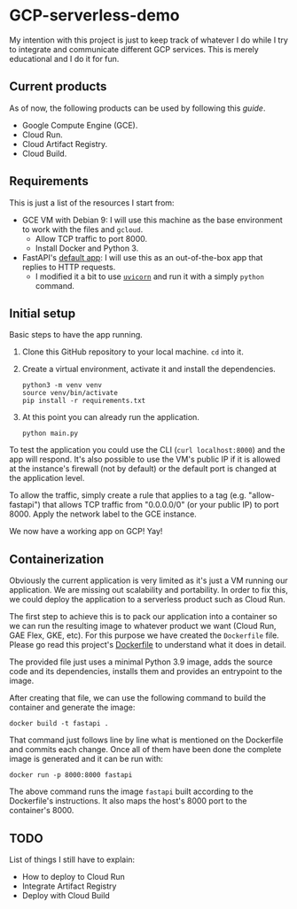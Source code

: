 # GCP-serverless-demo

My intention with this project is just to keep track of whatever I do while I try to integrate and communicate different GCP services.
This is merely educational and I do it for fun.

## Current products

As of now, the following products can be used by following this _guide_.

* Google Compute Engine (GCE).
* Cloud Run.
* Cloud Artifact Registry.
* Cloud Build.

## Requirements

This is just a list of the resources I start from:

* GCE VM with Debian 9: I will use this machine as the base environment to work with the files and `gcloud`.
  * Allow TCP traffic to port 8000.
  * Install Docker and Python 3.
* FastAPI's [default app][1]: I will use this as an out-of-the-box app that replies to HTTP requests.
  * I modified it a bit to use [`uvicorn`][2] and run it with a simply `python` command.


## Initial setup

Basic steps to have the app running.

1. Clone this GitHub repository to your local machine. `cd` into it.
2. Create a virtual environment, activate it and install the dependencies.

       python3 -m venv venv
       source venv/bin/activate
       pip install -r requirements.txt
3. At this point you can already run the application.

       python main.py
       
To test the application you could use the CLI (`curl localhost:8000`) and the app will respond. It's also possible to use the VM's public IP if it is allowed at the instance's firewall (not by default) or the default port is changed at the application level.

To allow the traffic, simply create a rule that applies to a tag (e.g. "allow-fastapi") that allows TCP traffic from "0.0.0.0/0" (or your public IP) to port 8000. Apply the network label to the GCE instance.

We now have a working app on GCP! Yay!

## Containerization

Obviously the current application is very limited as it's just a VM running our application. We are missing out scalability and portability. In order to fix this, we could deploy the application to a serverless product such as Cloud Run.

The first step to achieve this is to pack our application into a container so we can run the resulting image to whatever product we want (Cloud Run, GAE Flex, GKE, etc). For this purpose we have created the `Dockerfile` file. Please go read this project's [Dockerfile][3] to understand what it does in detail.

The provided file just uses a minimal Python 3.9 image, adds the source code and its dependencies, installs them and provides an entrypoint to the image.

After creating that file, we can use the following command to build the container and generate the image:

    docker build -t fastapi .

That command just follows line by line what is mentioned on the Dockerfile and commits each change. Once all of them have been done the complete image is generated and it can be run with:

    docker run -p 8000:8000 fastapi
    
The above command runs the image `fastapi` built according to the Dockerfile's instructions. It also maps the host's 8000 port to the container's 8000.

## TODO
List of things I still have to explain:
* How to deploy to Cloud Run
* Integrate Artifact Registry
* Deploy with Cloud Build

[1]: https://fastapi.tiangolo.com/#create-it
[2]: https://pypi.org/project/uvicorn/
[3]: Dockerfile
